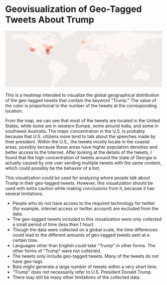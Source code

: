 # Geovisualization of Geo-Tagged Tweets About Trump

![heatmap_trump](/img/heatmap_trump.png)

This is a heatmap intended to visualize the global geographical distribution of the geo-tagged tweets that contain the keyword "Trump." The value of the color is proportional to the number of the tweets at the corresponding location.

From the map, we can see that most of the tweets are located in the United States, while some are in western Europe, some around India, and some in southwest Australia. The major concentration in the U.S. is probably because that U.S. citizens more tend to talk about the speeches made by thier president. Within the U.S., the tweets mostly locate in the coastal areas, possibly because these areas have higher population densities and better access to the Internet. After looking at the details of the tweets, I found that the high concentration of tweets around the state of Georgia is actually caused by one user sending multiple tweets with the same content, which could possibly be the behavior of a bot.

This visualization could be used for analyzing where people talk about Trump in their geo-tagged tweets. However, this visualization should be used with extra caution while making conclusions from it, because it has several limitations.

- People who do not have access to the required technology for twitter (for example, internet access or twitter account) are excluded from the data.
- The geo-tagged tweets included in this visualization were only collected a small period of time (less than 1 hour).
- Though the data were collected on a global scale, the time differences could lead to the different amounts of geo-tagged tweets sent at a certain time.
- Languages other than English could take "Trump" in other forms. The other forms of "Trump" were not collected.
- The tweets only include geo-tagged tweets. Many of the tweets do not have geo-tags.
- Bots might generate a large number of tweets within a very short time.
- "Trump" does not necessarily refer to U.S. President Donald Trump.
- There may still be many other limitations of the collected data.

